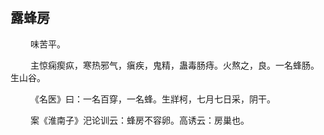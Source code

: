## 露蜂房
<p>&emsp;&emsp;
味苦平。
</p>
<p>&emsp;&emsp;
主惊痫瘈疭，寒热邪气，瘨疾，鬼精，蛊毒肠痔。火熬之，良。一名蜂肠。生山谷。
</p>
<p>&emsp;&emsp;
《名医》曰：一名百穿，一名蜂。生牂柯，七月七日采，阴干。
</p>
<p>&emsp;&emsp;
案《淮南子》汜论训云：蜂房不容卵。高诱云：房巢也。
</p>